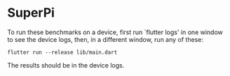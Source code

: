# SuperPi

To run these benchmarks on a device, first run `flutter logs' in one
window to see the device logs, then, in a different window, run any of
these:

```
flutter run --release lib/main.dart
```

The results should be in the device logs.
